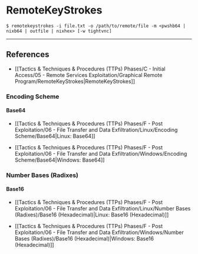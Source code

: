 # RemoteKeyStrokes

```
$ remotekeystrokes -i file.txt -o /path/to/remote/file -m <pwshb64 | nixb64 | outfile | nixhex> [-w tightvnc]
```

---
## References

- [[Tactics & Techniques & Procedures (TTPs) Phases/C - Initial Access/05 - Remote Services Exploitation/Graphical Remote Program/RemoteKeyStrokes|RemoteKeyStrokes]]

### Encoding Scheme

#### Base64

- [[Tactics & Techniques & Procedures (TTPs) Phases/F - Post Exploitation/06 - File Transfer and Data Exfiltration/Linux/Encoding Scheme/Base64|Linux: Base64]]

- [[Tactics & Techniques & Procedures (TTPs) Phases/F - Post Exploitation/06 - File Transfer and Data Exfiltration/Windows/Encoding Scheme/Base64|Windows: Base64]]

### Number Bases (Radixes)

#### Base16

- [[Tactics & Techniques & Procedures (TTPs) Phases/F - Post Exploitation/06 - File Transfer and Data Exfiltration/Linux/Number Bases (Radixes)/Base16 (Hexadecimal)|Linux: Base16 (Hexadecimal)]]

- [[Tactics & Techniques & Procedures (TTPs) Phases/F - Post Exploitation/06 - File Transfer and Data Exfiltration/Windows/Number Bases (Radixes)/Base16 (Hexadecimal)|Windows: Base16 (Hexadecimal)]]